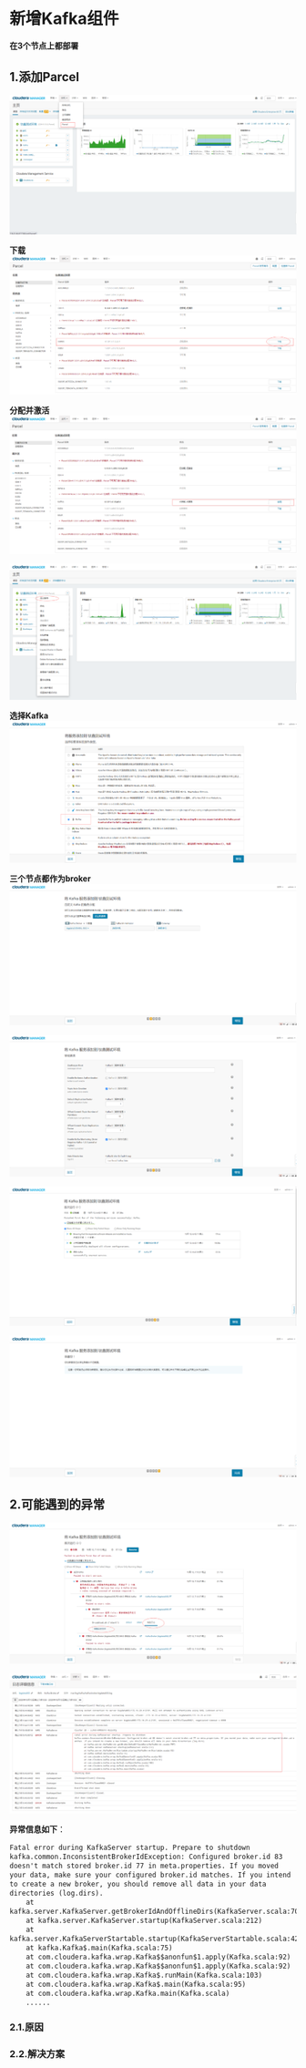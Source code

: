 新增Kafka组件
================================================================================
**在3个节点上都部署**

## 1.添加Parcel
![新增Kafka组件1](img/39.png)

**下载**
![新增Kafka组件2](img/40.png)

**分配并激活**
![新增Kafka组件3](img/41.png)

![新增Kafka组件4](img/42.png)

**选择Kafka**
![新增Kafka组件5](img/43.png)

**三个节点都作为broker**
![新增Kafka组件6](img/44.png)

![新增Kafka组件7](img/45.png)

![新增Kafka组件8](img/46.png)

![新增Kafka组件9](img/47.png)

## 2.可能遇到的异常

![新增Kafka组件10](img/48.png)

![新增Kafka组件11](img/49.png)

**异常信息如下**：
```
Fatal error during KafkaServer startup. Prepare to shutdown
kafka.common.InconsistentBrokerIdException: Configured broker.id 83 doesn't match stored broker.id 77 in meta.properties. If you moved your data, make sure your configured broker.id matches. If you intend to create a new broker, you should remove all data in your data directories (log.dirs).
	at kafka.server.KafkaServer.getBrokerIdAndOfflineDirs(KafkaServer.scala:707)
	at kafka.server.KafkaServer.startup(KafkaServer.scala:212)
	at kafka.server.KafkaServerStartable.startup(KafkaServerStartable.scala:42)
	at kafka.Kafka$.main(Kafka.scala:75)
	at com.cloudera.kafka.wrap.Kafka$$anonfun$1.apply(Kafka.scala:92)
	at com.cloudera.kafka.wrap.Kafka$$anonfun$1.apply(Kafka.scala:92)
	at com.cloudera.kafka.wrap.Kafka$.runMain(Kafka.scala:103)
	at com.cloudera.kafka.wrap.Kafka$.main(Kafka.scala:95)
	at com.cloudera.kafka.wrap.Kafka.main(Kafka.scala)
    ......
```

### 2.1.原因

### 2.2.解决方案
